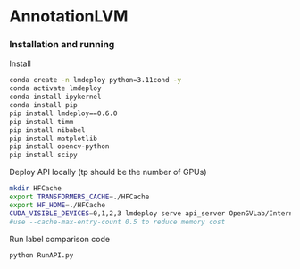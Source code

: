 # AnnotationLVM

### Installation and running

Install
```bash
conda create -n lmdeploy python=3.11cond -y
conda activate lmdeploy
conda install ipykernel
conda install pip
pip install lmdeploy==0.6.0
pip install timm
pip install nibabel
pip install matplotlib
pip install opencv-python
pip install scipy
```

Deploy API locally (tp should be the number of GPUs)
```bash
mkdir HFCache
export TRANSFORMERS_CACHE=./HFCache
export HF_HOME=./HFCache
CUDA_VISIBLE_DEVICES=0,1,2,3 lmdeploy serve api_server OpenGVLab/InternVL2-40B-AWQ --backend turbomind --server-port 23333 --model-format awq --tp 4 --session-len 8192
#use --cache-max-entry-count 0.5 to reduce memory cost
```

Run label comparison code
```bash
python RunAPI.py
```

